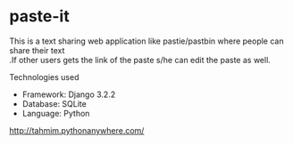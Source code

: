 # paste-it

This is a text sharing web application like pastie/pastbin where people can share their text <br />
.If other users gets the link of the paste s/he can edit the paste as well.  <br />

Technologies used

* Framework: Django 3.2.2
* Database: SQLite
* Language: Python 

http://tahmim.pythonanywhere.com/

